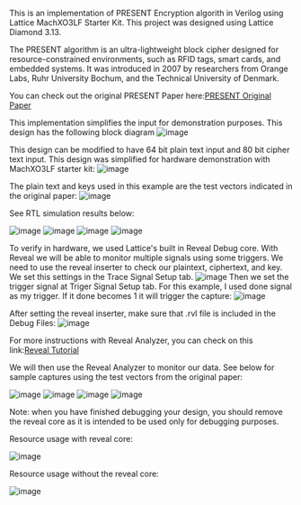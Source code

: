 This is an implementation of PRESENT Encryption algorith in Verilog using Lattice MachXO3LF Starter Kit. This project was designed using Lattice Diamond 3.13. 

The PRESENT algorithm is an ultra-lightweight block cipher designed for resource-constrained environments, such as RFID tags, smart cards, and embedded systems. 
It was introduced in 2007 by researchers from Orange Labs, Ruhr University Bochum, and the Technical University of Denmark.

You can check out the original PRESENT Paper here:[PRESENT Original Paper](https://www.iacr.org/archive/ches2007/47270450/47270450.pdf) 

This implementation simplifies the input for demonstration purposes. This design has the following block diagram
![image](https://github.com/user-attachments/assets/1340730d-87b8-4622-a5df-188544604d8c)

This design can be modified to have 64 bit plain text input and 80 bit cipher text input. This design was simplified for hardware demonstration with MachXO3LF starter kit:
![image](https://github.com/user-attachments/assets/88a7d594-34ff-43e8-9b47-d146b8b5321d)



The plain text and keys used in this example are the test vectors indicated in the original paper:
![image](https://github.com/user-attachments/assets/6b5a1c62-0bcd-4c93-908d-0bb8c179c851)
 
See RTL simulation results below:

![image](https://github.com/user-attachments/assets/9eeb12f3-697e-4436-9aae-04e03f5c139a)
![image](https://github.com/user-attachments/assets/aac72a90-7a97-4bd5-a3d4-fb3d4f72cf68)
![image](https://github.com/user-attachments/assets/96c5f2f5-19a5-4bb9-82bc-205d5cbc6df5)
![image](https://github.com/user-attachments/assets/f6c50c80-e355-47d1-a2b5-8ff52c56ee43)


To verify in hardware, we used Lattice's built in Reveal Debug core. With Reveal we will be able to monitor multiple signals using some triggers. We need to use the reveal inserter to check our plaintext, ciphertext, and key. We set this settings in the Trace Signal Setup tab.
![image](https://github.com/user-attachments/assets/9ac95dc3-4aaa-4d1c-8b37-7894730b30f1)
Then we set the trigger signal at Triger Signal Setup tab. For this example, I used done signal as my trigger. If it done becomes 1 it will trigger the capture:
![image](https://github.com/user-attachments/assets/cb62cc46-e6e0-43ae-ba27-db7b3412fdbf)

After setting the reveal inserter, make sure that .rvl file is included in the Debug Files:
![image](https://github.com/user-attachments/assets/f52debf2-6d75-436c-9bdf-c0f314cda89f)

For more instructions with Reveal Analyzer, you can check on this link:[Reveal Tutorial](https://www.youtube.com/watch?v=krbasfW3h5E) 

We will then use the Reveal Analyzer to monitor our data. See below for sample captures using the test vectors from the original paper:

![image](https://github.com/user-attachments/assets/a886429b-cbd3-4385-9fce-10aed4ed9c5b)
![image](https://github.com/user-attachments/assets/519d424a-b428-466e-9dd5-092d108f9e59)
![image](https://github.com/user-attachments/assets/f6c50a46-0e44-4352-ba88-e09b2a976b73)
![image](https://github.com/user-attachments/assets/6b8bf3d6-1213-48fb-9609-cbae8ae6d5e4)

Note: when you have finished debugging your design, you should remove the reveal core as it is intended to be used only for debugging purposes. 

Resource usage with reveal core:

![image](https://github.com/user-attachments/assets/87950e56-c54a-4353-968e-15d55d2792d1)

Resource usage without the reveal core:

![image](https://github.com/user-attachments/assets/0fa6ec50-bc6e-4fca-b370-eab8567d932f)













